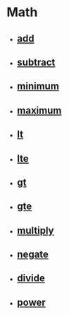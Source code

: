 # Math

- ## [add](add.md)

- ## [subtract](sub.md)

- ## [minimum](min.md)

- ## [maximum](max.md)

- ## [lt](lt.md)

- ## [lte](lte.md)

- ## [gt](gt.md)

- ## [gte](gte.md)

- ## [multiply](mult.md)

- ## [negate](negate.md)

- ## [divide](div.md)

- ## [power](pow.md)

